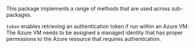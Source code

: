 This package implements a range of methods that are used across sub-packages.

`token` enables retrieving an authentication token if run within an Azure VM.
The Azure VM needs to be assigned a managed identity that has proper permissions to the Azure resource that requires authentication.